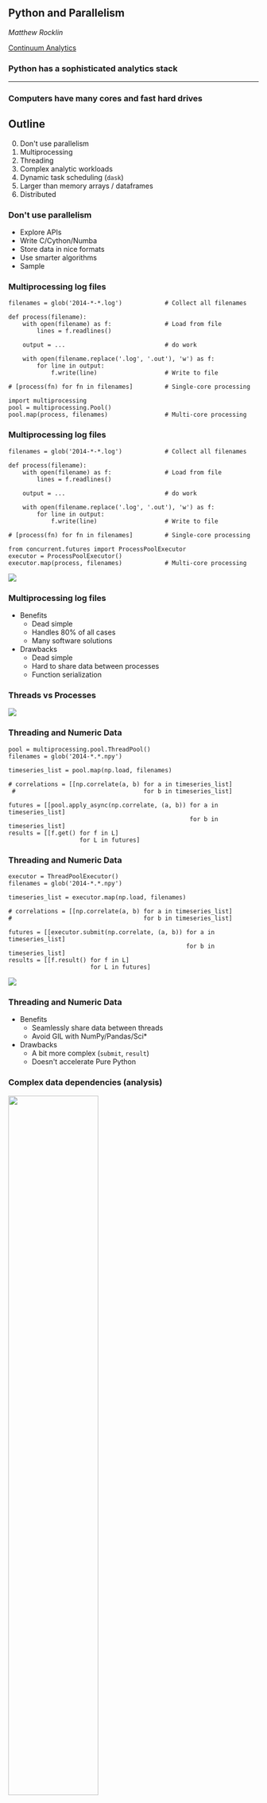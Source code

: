Python and Parallelism
----------------------

*Matthew Rocklin*

[Continuum Analytics](https://www.continuum.io/)


### Python has a sophisticated analytics stack

<hr>

### Computers have many cores and fast hard drives


Outline
-------

0.  Don't use parallelism
1.  Multiprocessing
2.  Threading
3.  Complex analytic workloads
4.  Dynamic task scheduling (`dask`)
5.  Larger than memory arrays / dataframes
6.  Distributed


### Don't use parallelism

*  Explore APIs
*  Write C/Cython/Numba
*  Store data in nice formats
*  Use smarter algorithms
*  Sample



### Multiprocessing log files

    filenames = glob('2014-*-*.log')            # Collect all filenames

    def process(filename):
        with open(filename) as f:               # Load from file
            lines = f.readlines()

        output = ...                            # do work

        with open(filename.replace('.log', '.out'), 'w') as f:
            for line in output:
                f.write(line)                   # Write to file

    # [process(fn) for fn in filenames]         # Single-core processing

    import multiprocessing
    pool = multiprocessing.Pool()
    pool.map(process, filenames)                # Multi-core processing


### Multiprocessing log files

    filenames = glob('2014-*-*.log')            # Collect all filenames

    def process(filename):
        with open(filename) as f:               # Load from file
            lines = f.readlines()

        output = ...                            # do work

        with open(filename.replace('.log', '.out'), 'w') as f:
            for line in output:
                f.write(line)                   # Write to file

    # [process(fn) for fn in filenames]         # Single-core processing

    from concurrent.futures import ProcessPoolExecutor
    executor = ProcessPoolExecutor()
    executor.map(process, filenames)            # Multi-core processing


![](images/embarrassing-process.png)


### Multiprocessing log files

*   Benefits
    *  Dead simple
    *  Handles 80% of all cases
    *  Many software solutions
*   Drawbacks
    *  Dead simple
    *  Hard to share data between processes
    *  Function serialization


### Threads vs Processes

![](images/threads-procs.png)


### Threading and Numeric Data

    pool = multiprocessing.pool.ThreadPool()
    filenames = glob('2014-*.*.npy')

    timeseries_list = pool.map(np.load, filenames)

    # correlations = [[np.correlate(a, b) for a in timeseries_list]
     #                                    for b in timeseries_list]

    futures = [[pool.apply_async(np.correlate, (a, b)) for a in timeseries_list]
                                                       for b in timeseries_list]
    results = [[f.get() for f in L]
                        for L in futures]


### Threading and Numeric Data

    executor = ThreadPoolExecutor()
    filenames = glob('2014-*.*.npy')

    timeseries_list = executor.map(np.load, filenames)

    # correlations = [[np.correlate(a, b) for a in timeseries_list]
    #                                     for b in timeseries_list]

    futures = [[executor.submit(np.correlate, (a, b)) for a in timeseries_list]
                                                      for b in timeseries_list]
    results = [[f.result() for f in L]
                           for L in futures]


![](images/correlation.png)


### Threading and Numeric Data

*   Benefits
    *   Seamlessly share data between threads
    *   Avoid GIL with NumPy/Pandas/Sci*
*   Drawbacks
    *   A bit more complex (`submit`, `result`)
    *   Doesn't accelerate Pure Python


### Complex data dependencies (analysis)

<img src="images/correlation.png" align=center width=60%>

### Embarrassingly Parallel (data ingest)

<img src="images/embarrassing-process.png" align=center width=60%>


### Complex workloads -- GridSearch, CV, Pipeline

    pipeline = Pipeline([('cnt', CountVectorizer()), ..., ('svm', LinearSVC())])
    gridsearch = GridSearch(pipeline, {'svm__C': np.logspace(-3, 2, 10), ...})

<img src="images/grid-search.png">


### Complex workloads -- Larger-than-memory SVD

    u, s, v = da.linalg.svd(X)

<img src="images/dask-svd.png" width=50%>



## dask

### Large NumPy/Pandas collections

<hr>

### Dynamic Task Scheduling


### Dask executes task graphs nicely

*   Dynamic task scheduler
    *  Executes task graphs in parallel
    *  Respects data dependencies
    *  1 ms latency per task
    *  Minimizes intermediate data in memory
*   Parallel larger-than-memory collections
    *  Large Arrays
    *  Large DataFrames
    *  Large Python Lists
    *  Custom work


### dask.array

*   Copies the NumPy interface

        >>> x.dot(y.T) - y.mean(axis=0)
*   Supports larger-than-memory data.  Limited by disk size, not RAM.

        >>> x.nbytes
        100000000000
*  Parallel execution, small memory footprint

    ![](images/350percent-cpu-usage-alpha.png)
*  Break large operations into many small numpy operations


### Dask collections build graphs

    (2*x + 1) ** 2

![](images/embarrassing.png)


### Dask Schedulers Execute Graphs

    (2*x + 1) ** 2

![](images/embarrassing.gif)


### Sometimes this fails

(but that's ok)

![](images/fail-case.gif)



### Distributed

*  Hadoop/Spark/Storm/...
    *   Built by data engineers
    *   Java Virtual Machine (JVM) based

![](images/apache-numfocus-goldilocks.png)

*  Native code (C/Fortran/Python/R/Julia)
    *   Built by scientists / academics / analysts
    *   Native code based


### distributed prototype

*   Grew out of dask
    *  Full dynamic task scheduler for data dependencies
    *  1ms overhead per task
*   Concurrent.futures and dask APIs
*   Data local, resilient (mostly), easy to deploy
*   Peer-to-peer communication of data betwee workers



### Questions?

<img src="images/fail-case.gif" width=70%>

* Dask: [dask.pydata.org](http://dask.pydata.org/en/latest/)
* Distributed: [distributed.readthedocs.org](http://distributed.readthedocs.org/en/latest/)
* Blog: [matthewrocklin.com/blog](http://matthewrocklin.com/blog/)
* Blaze Blog: [blaze.pydata.org](http://blaze.pydata.org/)

[@mrocklin](https://twitter.com/mrocklin)
